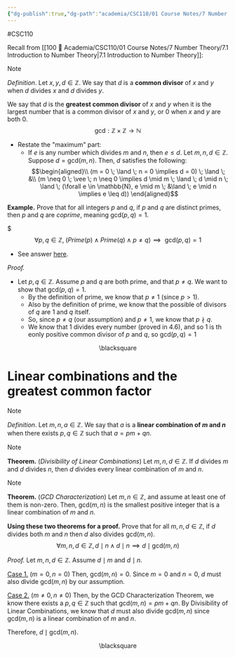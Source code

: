 ```yaml
---
{"dg-publish":true,"dg-path":"academia/CSC110/01 Course Notes/7 Number Theory/7.2 Greatest Common Divisor.md","permalink":"/academia/csc-110/01-course-notes/7-number-theory/7-2-greatest-common-divisor/","created":"2023-10-21T22:46:20.201-04:00","updated":"2023-11-16T23:15:55.715-05:00"}
---
```


#CSC110 

Recall from [[100 📒 Academia/CSC110/01 Course Notes/7 Number Theory/7.1 Introduction to Number Theory\|7.1 Introduction to Number Theory]]:
> [!note] 
> *Definition*. Let $x,y,d \in \mathbb{Z}$. We say that $d$ is a **common divisor** of $x$ and $y$ when $d$ divides $x$ and $d$ divides $y$.

We say that $d$ is the **greatest common divisor** of $x$ and $y$ when it is the largest number that is a common divisor of $x$ and $y$, or $0$ when $x$ and $y$ are both $0$.
$$\text{gcd} : \mathbb{Z} \times \mathbb{Z} \rightarrow \mathbb{N}$$
- Restate the "maximum" part:
	- If $e$ is any number which divides $m$ and $n$, then $e \leq d$.
	Let $m,n,d \in \mathbb{Z}$.
	Suppose $d = \text{gcd}(m,n)$.
	Then, $d$ satisfies the following:
	$$\begin{aligned}\\ 
	(m = 0 \; \land \; n = 0 \implies d = 0) \;
	\land \; &\\
	(m \neq 0 \; \vee \; n \neq 0 \implies
	d \mid m \; \land \; 
	d \mid n \; \land \; 
	(\forall e \in \mathbb{N}, 
	e \mid m \; &\land \; 
	e \mid n \implies
	e \leq d))
	\end{aligned}$$

**Example.** Prove that for all integers $p$ and $q$, if $p$ and $q$ are distinct primes, then $p$ and $q$ are *coprime*, meaning $\text{gcd}(p,q) = 1$.

$$$\forall p, q \in \mathbb{Z}, \; (Prime(p) \land Prime(q) \land p \neq q) \implies \text{ gcd}(p,q) = 1$$

- See answer [here](https://www.teach.cs.toronto.edu/~csc110y/fall/notes/07-number-theory/02-greatest-common-divisor.html).

*Proof.*
- Let $p,q \in \mathbb{Z}$. Assume $p$ and $q$ are both prime, and that $p \neq q$. We want to show that $\text{gcd}(p, q) = 1$.
	- By the definition of prime, we know that $p \neq 1$ (since $p > 1$).
	- Also by the definition of prime, we know that the possible of divisors of $q$ are $1$ and $q$ itself.
	- So, since $p \neq q$ (our assumption) and $p \neq 1$, we know that $p \nmid q$.
	- We know that $1$ divides every number (proved in 4.6), and so 1 is th eonly positive common divisor of $p$ and $q$, so $\text{gcd}(p,q) = 1$

<div class="right-align"> <span class="math display">\blacksquare</span> </div>

# Linear combinations and the greatest common factor

> [!note]
> *Definition*. Let $m,n,a \in \mathbb{Z}$. We say that $a$ is a **linear combination of $m$ and $n$** when there exists $p, q \in \mathbb{Z}$ such that $a = pm + qn$. 

> [!note]
> **Theorem.** (*Divisibility of Linear Combinations*)
> Let $m,n,d \in \mathbb{Z}$. If $d$ divides $m$ and $d$ divides $n$, then $d$ divides every linear combination of $m$ and $n$.

> [!note]
> **Theorem.** (*GCD Characterization*)
> Let $m,n \in \mathbb{Z}$, and assume at least one of them is non-zero. Then, $\text{gcd}(m,n)$ is the smallest positive integer that is a linear combination of $m$ and $n$.

**Using these two theorems for a proof.**
Prove that for all $m,n,d \in \mathbb{Z}$, if $d$ divides both $m$ and $n$ then $d$ also divides $\text{gcd}(m,n)$.
$$\forall m,n,d \in \mathbb{Z}, d \mid n \land d \mid n \implies d \mid \text{gcd}(m,n)$$

*Proof.*
Let $m,n,d \in \mathbb{Z}$.
Assume $d \mid m$ and $d \mid n$.

<u>Case 1.</u> ($m = 0, n = 0$)
Then, $\text{gcd}(m,n) = 0$.
Since $m = 0$ and $n = 0$, $d$ must also divide $\text{gcd}(m,n)$ by our assumption.

<u>Case 2.</u> ($m \neq 0, n \neq 0$)
Then, by the GCD Characterization Theorem, we know there exists a $p,q \in \mathbb{Z}$ such that $\text{gcd}(m,n) = pm + qn$. By Divisibility of Linear Combinations, we know that $d$ must also divide $\text{gcd}(m,n)$ since $\text{gcd}(m,n)$ is a linear combination of $m$ and $n$.

Therefore, $d \mid \text{gcd}(m,n)$. 
<div class="right-align"> <span class="math display">\blacksquare</span></div>

